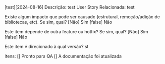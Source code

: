 
[test][2024-08-16]
Descrição: test
User Story Relacionada: test

Existe algum impacto que pode ser causado (estrutural, remoção/adição de bibliotecas, etc). Se sim, qual?
[Não] Sim [false] Não

Este item depende de outra feature ou hotfix? Se sim, qual?
[Não] Sim [false] Não

Este item é direcionado à qual versão?
st

Itens:
[] Pronto para QA
[] A documentação foi atualizada
